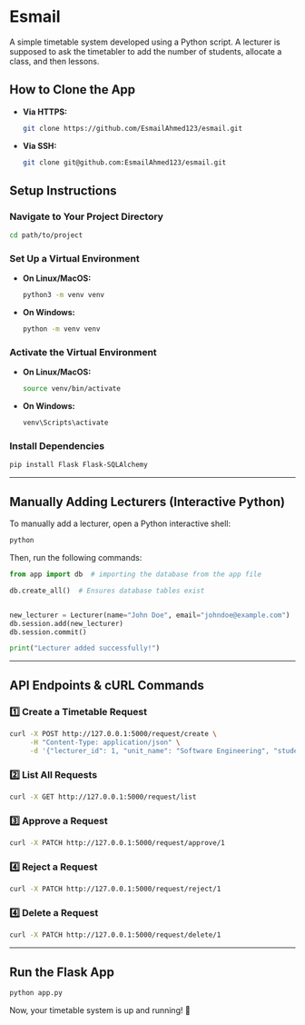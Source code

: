 # Esmail
A simple timetable system developed using a Python script.
A lecturer is supposed to ask the timetabler to add the number of students, allocate a class, and then lessons.

## **How to Clone the App**

- **Via HTTPS:**  
  ```bash
  git clone https://github.com/EsmailAhmed123/esmail.git
  ```
- **Via SSH:**  
  ```bash
  git clone git@github.com:EsmailAhmed123/esmail.git
  ```

## **Setup Instructions**

### **Navigate to Your Project Directory**
```bash
cd path/to/project
```

### **Set Up a Virtual Environment**

- **On Linux/MacOS:**  
  ```bash
  python3 -m venv venv
  ```
- **On Windows:**  
  ```bash
  python -m venv venv
  ```

### **Activate the Virtual Environment**

- **On Linux/MacOS:**  
  ```bash
  source venv/bin/activate
  ```
- **On Windows:**  
  ```bash
  venv\Scripts\activate
  ```

### **Install Dependencies**
```bash
pip install Flask Flask-SQLAlchemy
```

---

## **Manually Adding Lecturers (Interactive Python)**
To manually add a lecturer, open a Python interactive shell:

```bash
python
```

Then, run the following commands:
```python
from app import db  # importing the database from the app file

db.create_all()  # Ensures database tables exist


new_lecturer = Lecturer(name="John Doe", email="johndoe@example.com")
db.session.add(new_lecturer)
db.session.commit()

print("Lecturer added successfully!")
```

---

## **API Endpoints & cURL Commands**

### **1️⃣ Create a Timetable Request**
```bash
curl -X POST http://127.0.0.1:5000/request/create \
     -H "Content-Type: application/json" \
     -d '{"lecturer_id": 1, "unit_name": "Software Engineering", "student_count": 30, "room_available": true}'
```

### **2️⃣ List All Requests**
```bash
curl -X GET http://127.0.0.1:5000/request/list
```

### **3️⃣ Approve a Request**
```bash
curl -X PATCH http://127.0.0.1:5000/request/approve/1
```

### **4️⃣ Reject a Request**
```bash
curl -X PATCH http://127.0.0.1:5000/request/reject/1
```
### **4️⃣ Delete a Request**
```bash
curl -X PATCH http://127.0.0.1:5000/request/delete/1
```
---

## **Run the Flask App**
```bash
python app.py
```

Now, your timetable system is up and running! 🚀

